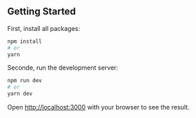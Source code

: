 
## Getting Started

First, install all packages:

```bash
npm install
# or
yarn
```


Seconde, run the development server:

```bash
npm run dev
# or
yarn dev
```

Open [http://localhost:3000](http://localhost:3000) with your browser to see the result.
